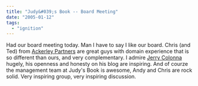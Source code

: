 ```yaml
---
title: "Judy&#039;s Book -- Board Meeting"
date: "2005-01-12"
tags: 
  - "ignition"
---
```


Had our board meeting today. Man I have to say I like our board. Chris (and Ted) from [Ackerley Partners](http://www.ackerley.com/) are great guys with domain experience that is so different than ours, and very complementary. I admire [Jerry Colonna](http://madeleines.typepad.com/madelines/) hugely, his openness and honesty on his blog are inspiring. And of courze the management team at Judy's Book is awesome, Andy and Chris are rock solid. Very inspiring group, very inspiring discussion.
